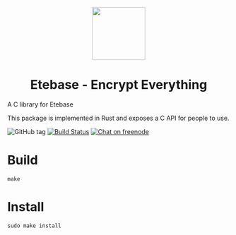 <p align="center">
  <img width="120" src="https://github.com/etesync/etesync-web/blob/master/src/images/logo.svg" />
  <h1 align="center">Etebase - Encrypt Everything</h1>
</p>

A C library for Etebase

This package is implemented in Rust and exposes a C API for people to use.

![GitHub tag](https://img.shields.io/github/tag/etesync/libetebase.svg)
[![Build Status](https://travis-ci.com/etesync/libetebase.svg?branch=master)](https://travis-ci.com/etesync/libetebase)
[![Chat on freenode](https://img.shields.io/badge/irc.freenode.net-%23EteSync-blue.svg)](https://webchat.freenode.net/?channels=#etesync)

# Build

```
make
```

# Install

```
sudo make install
```
